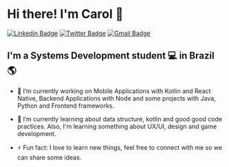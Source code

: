 # Hi there! I'm Carol 👋

[![Linkedin Badge](https://img.shields.io/badge/-LinkedIn-blue?style=for-the-badge&logo=Linkedin&logoColor=white&link=https:https://www.linkedin.com/in/carolina-quiterio-978419188/)](https://www.linkedin.com/in/carolina-quiterio-978419188/)
[![Twitter Badge](https://img.shields.io/badge/-Twitter-1ca0f1?style=for-the-badge&labelColor=1ca0f1&logo=twitter&logoColor=white&link=https://twitter.com/carolquiterio)](https://twitter.com/carolquiterio)
[![Gmail Badge](https://img.shields.io/badge/-Gmail-c14438?style=for-the-badge&logo=Gmail&logoColor=white&link=mailto:carollquiterio@gmail.com)](mailto:carollquiterio@gmail.com)

## I'm a Systems Development student 💻 in Brazil 🌎

- 🔭 I’m currently working on Mobile Applications with Kotlin and React Native, Backend Applications with Node and some projects with Java, Python and Frontend frameworks.  

- 🌱 I’m currently learning about data structure, kotlin and good good code practices. Also, I'm learning something about UX/UI, design and game development.

- ⚡ Fun fact: I love to learn new things, feel free to connect with me so we can share some ideas.
